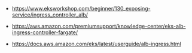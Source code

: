 - https://www.eksworkshop.com/beginner/130_exposing-service/ingress_controller_alb/
- https://aws.amazon.com/premiumsupport/knowledge-center/eks-alb-ingress-controller-fargate/

- https://docs.aws.amazon.com/eks/latest/userguide/alb-ingress.html